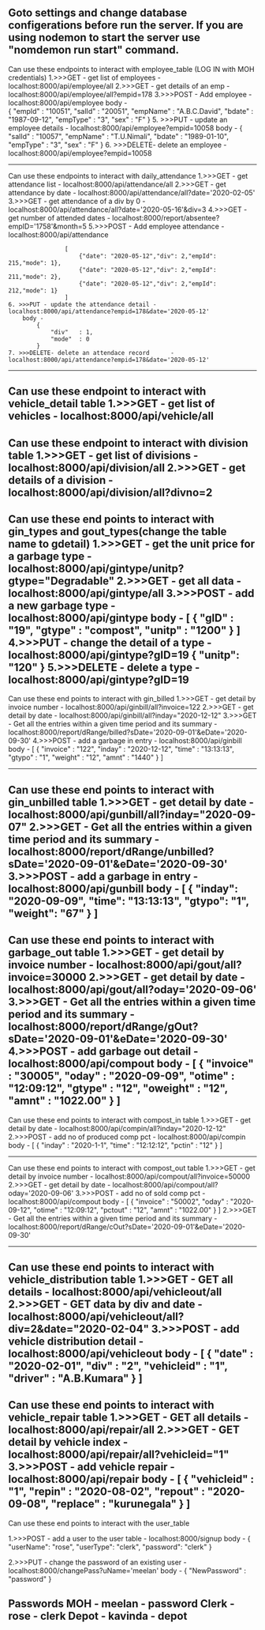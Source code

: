 Goto settings and change database configerations before run the server.
If you are using nodemon to start the server use "nomdemon run start" command.
------------------------------------------------------------------------------------------------
Can use these endpoints to interact with employee_table
(LOG IN with MOH credentials)
    1.>>>GET  - get list of employees     - localhost:8000/api/employee/all
    2.>>>GET  - get details of an emp     - localhost:8000/api/employee/all?empid=178
    3.>>>POST - Add employee              - localhost:8000/api/employee
        body -  
                    {
                            "empId"     : "10051",
                            "salId"     : "20051",
                            "empName"   : "A.B.C.David",
                            "bdate"     : "1987-09-12",
                            "empType"   : "3",
                            "sex"       : "F"
                    }
    5. >>>PUT - update an employee details - localhost:8000/api/employee?empid=10058
        body -  {
                    "salId"     : "10057",
                    "empName"   : "T.U.Nimali",
                    "bdate"     : "1989-01-10",
                    "empType"   : "3",
                    "sex"       : "F"
                }
    6. >>>DELETE- delete an employee       - localhost:8000/api/employee?empid=10058

------------------------------------------------------------------------------------------------
Can use these endpoints to interact with daily_attendance
    1.>>>GET  - get attendance list       - localhost:8000/api/attendance/all
    2.>>>GET  - get attendance by date    - localhost:8000/api/attendance/all?date='2020-02-05'
    3.>>>GET  - get attendance of a div by 0 - localhost:8000/api/attendance/all?date='2020-05-16'&div=3
    4.>>>GET  - get number of attended dates - localhost:8000/report/absentee?empID='1758'&month=5
    5.>>>POST - Add employee attendance   - localhost:8000/api/attendance

                    [
                        {"date": "2020-05-12","div": 2,"empId": 215,"mode": 1},
                        {"date": "2020-05-12","div": 2,"empId": 211,"mode": 2},
                        {"date": "2020-05-12","div": 2,"empId": 212,"mode": 1}
                    ]
    6. >>>PUT - update the attendance detail - localhost:8000/api/attendance?empid=178&date='2020-05-12'
        body -  
            {
                "div"   : 1,
                "mode"  : 0
            }
    7. >>>DELETE- delete an attendace record      - localhost:8000/api/attendance?empid=178&date='2020-05-12'
------------------------------------------------------------------------------------------------
Can use these endpoint to interact with vehicle_detail table
    1.>>>GET - get list of vehicles       - localhost:8000/api/vehicle/all
------------------------------------------------------------------------------------------------
Can use these endpoint to interact with division table
    1.>>>GET - get list of divisions         - localhost:8000/api/division/all
    2.>>>GET - get details of a division     - localhost:8000/api/division/all?divno=2
------------------------------------------------------------------------------------------------
Can use these end points to interact with gin_types and gout_types(change the table name to gdetail)
    1.>>>GET - get the unit price for a garbage type - localhost:8000/api/gintype/unitp?gtype="Degradable"
    2.>>>GET - get all data - localhost:8000/api/gintype/all
    3.>>>POST - add a new garbage type   - localhost:8000/api/gintype
        body -  [
                    {
                        "gID"   : "19",
                        "gtype" : "compost",
                        "unitp" : "1200"
                    }
                ]
    4.>>>PUT - change the detail of a type - localhost:8000/api/gintype?gID=19
            {
                "unitp": "120"
            }
    5.>>>DELETE - delete a type - localhost:8000/api/gintype?gID=19
------------------------------------------------------------------------------------------------
Can use these end points to interact with gin_billed
    1.>>>GET - get detail by invoice number   - localhost:8000/api/ginbill/all?invoice=122
    2.>>>GET - get detail by date   - localhost:8000/api/ginbill/all?inday="2020-12-12"
    3.>>>GET - Get all the entries within a given time period and its summary - 
            localhost:8000/report/dRange/billed?sDate='2020-09-01'&eDate='2020-09-30'
    4.>>>POST - add a garbage in entry   - localhost:8000/api/ginbill
        body -  [
                    {
                        "invoice"   :   "122",
                        "inday"     :   "2020-12-12",
                        "time"      :   "13:13:13",
                        "gtypo"     :   "1",
                        "weight"    :   "12",
                        "amnt"      :   "1440"
                    }
                ]
    

------------------------------------------------------------------------------------------------
Can use these end points to interact with gin_unbilled table
    1.>>>GET - get detail by date   - localhost:8000/api/gunbill/all?inday="2020-09-07"
    2.>>>GET - Get all the entries within a given time period and its summary - 
            localhost:8000/report/dRange/unbilled?sDate='2020-09-01'&eDate='2020-09-30'
    3.>>>POST - add a garbage in entry   - localhost:8000/api/gunbill
        body -  [
                    {
                        "inday": "2020-09-09",
                        "time": "13:13:13",
                        "gtypo": "1",
                        "weight": "67"
                    }
                ]
------------------------------------------------------------------------------------------------
Can use these end points to interact with garbage_out table
    1.>>>GET - get detail by invoice number   - localhost:8000/api/gout/all?invoice=30000
    2.>>>GET - get detail by date   - localhost:8000/api/gout/all?oday='2020-09-06'
    3.>>>GET - Get all the entries within a given time period and its summary - 
            localhost:8000/report/dRange/gOut?sDate='2020-09-01'&eDate='2020-09-30'
    4.>>>POST - add garbage out detail  - localhost:8000/api/compout
        body -  [
                    {
                        "invoice"   :   "30005",
                        "oday"      :   "2020-09-09",
                        "otime"     :   "12:09:12",
                        "gtype"     :   "12",
                        "oweight"   :   "12",
                        "amnt"      :   "1022.00"
                    }
                ]
------------------------------------------------------------------------------------------------
Can use these end points to interact with compost_in table
    1.>>>GET - get detail by date   - localhost:8000/api/compin/all?inday="2020-12-12"
    2.>>>POST - add no of produced comp pct   - localhost:8000/api/compin
        body -  [
                    {
                        "inday"   :   "2020-1-1",
                        "time"    :   "12:12:12",
                        "pctin"   :   "12"
                    }
                ]

------------------------------------------------------------------------------------------------
Can use these end points to interact with compost_out table
    1.>>>GET - get detail by invoice number   - localhost:8000/api/compout/all?invoice=50000
    2.>>>GET - get detail by date   - localhost:8000/api/compout/all?oday='2020-09-06'
    3.>>>POST - add no of sold comp pct   - localhost:8000/api/compout
        body -  [
                    {
                        "invoice"   :   "50002",
                        "oday"      :   "2020-09-12",
                        "otime"     :   "12:09:12",
                        "pctout"    :   "12",
                        "amnt"      :   "1022.00"
                    }
                ]
    2.>>>GET - Get all the entries within a given time period and its summary - 
            localhost:8000/report/dRange/cOut?sDate='2020-09-01'&eDate='2020-09-30'

------------------------------------------------------------------------------------------------
Can use these end points to interact with vehicle_distribution table
    1.>>>GET - GET all details   - localhost:8000/api/vehicleout/all
    2.>>>GET - GET data by div and date   - localhost:8000/api/vehicleout/all?div=2&date="2020-02-04"
    3.>>>POST - add vehicle distribution detail   - localhost:8000/api/vehicleout
        body -  [
                    {
                        "date"      :   "2020-02-01",
                        "div"       :   "2",
                        "vehicleid" :   "1",
                        "driver"    :   "A.B.Kumara"
                    }
                ]                       
------------------------------------------------------------------------------------------------
Can use these end points to interact with vehicle_repair table
    1.>>>GET - GET all details   - localhost:8000/api/repair/all
    2.>>>GET - GET detail by vehicle index   - localhost:8000/api/repair/all?vehicleid="1"
    3.>>>POST - add vehicle repair   - localhost:8000/api/repair
        body -  [
                    {
                        "vehicleid" :   "1",
                        "repin"     :   "2020-08-02",
                        "repout"    :   "2020-09-08",
                        "replace"   :   "kurunegala"
                    }
                ]    
------------------------------------------------------------------------------------------------
Can use these end points to interact with the user_table

1.>>>POST - add a user to the user table - localhost:8000/signup
    body - 
            {
                "userName": "rose",
                "userType": "clerk",
                "password": "clerk"
            }

2.>>>PUT - change the password of an existing user - localhost:8000/changePass?uName='meelan'
    body - 
            {
                "NewPassword" : "password"
            }

Passwords
    MOH - meelan - password
    Clerk -rose - clerk
    Depot - kavinda - depot
------------------------------------------------------------------------------------------------
